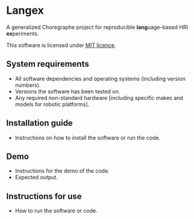 # Langex

A generalized Choregraphe project for reproducible **lang**uage-based HRI **ex**periments.

This software is licensed under [MIT licence](LICENSE).

## System requirements
 - All software dependencies and operating systems (including version numbers).
 - Versions the software has been tested on.
 - Any required non-standard hardware [including specific makes and models for robotic platforms].

## Installation guide
 - Instructions on how to install the software or run the code.

## Demo
 - Instructions for the demo of the code.
 - Expected output.

## Instructions for use
 - How to run the software or code.
